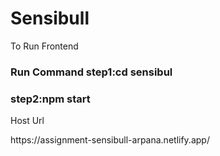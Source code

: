 <h1>Sensibull</h1>
<p>To Run Frontend</p>
<h3>Run Command step1:cd sensibul</h3>
<h3>step2:npm start </h3>
<p>Host Url</p>
<p>https://assignment-sensibull-arpana.netlify.app/</p>
